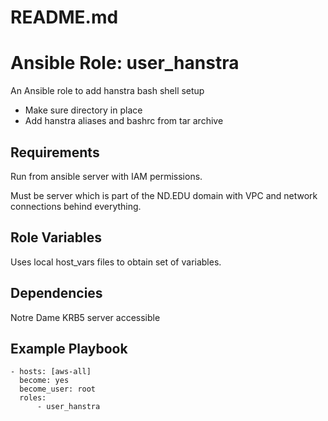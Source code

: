 # README.md
# Ansible Role: user_hanstra

An Ansible role to add hanstra bash shell setup
- Make sure directory in place
- Add hanstra aliases and bashrc from tar archive

## Requirements

Run from ansible server with IAM permissions.

Must be server which is part of the ND.EDU domain with VPC and network connections behind everything.

## Role Variables

Uses local host_vars files to obtain set of variables.

## Dependencies

Notre Dame KRB5 server accessible

## Example Playbook

    - hosts: [aws-all]
      become: yes
      become_user: root
      roles:
          - user_hanstra

